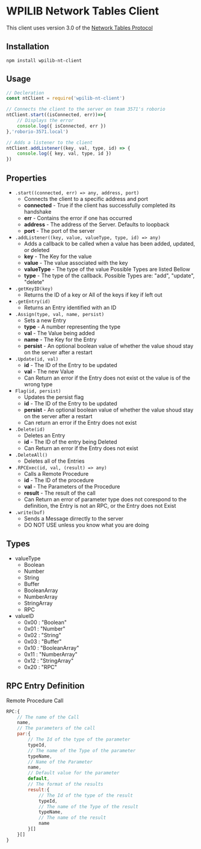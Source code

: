 # WPILIB Network Tables Client
This client uses version 3.0 of the [Network Tables Protocol](https://github.com/wpilibsuite/ntcore/blob/master/doc/networktables3.adoc)

## Installation
```
npm install wpilib-nt-client
```

## Usage

```js
// Decleration
const ntClient = require('wpilib-nt-client')

// Connects the client to the server on team 3571's roborio
ntClient.start((isConnected, err))=>{
    // Displays the error
    console.log({ isConnected, err })
},'roborio-3571.local')

// Adds a listener to the client
ntClient.addListener((key, val, type, id) => {
    console.log({ key, val, type, id })
})
```
## Properties
- `.start((connected, err) => any, address, port)`
    - Connects the client to a specific address and port
    - **connected** - True if the client has successfully completed its handshake
    - **err** - Contains the error if one has occurred
    - **address** - The address of the Server. Defaults to loopback
    - **port** - The port of the server
- `.addListener((key, value, valueType, type, id) => any)`
    - Adds a callback to be called when a value has been added, updated, or deleted
    - **key** - The Key for the value
    - **value** - The value associated with the key
    - **valueType** - The type of the value Possible Types are listed Bellow
    - **type** - The type of the callback. Possible Types are: "add", "update", "delete"
- `.getKeyID(key)`
    - Returns the ID of a key or All of the keys if key if left out
- `.getEntry(id)`
    - Returns an Entry identified with an ID
- `.Assign(type, val, name, persist)`
    - Sets a new Entry
    - **type** - A number representing the type
    - **val** - The Value being added
    - **name** - The Key for the Entry
    - **persist** - An optional boolean value of whether the value shoud stay on the server after a restart
- `.Update(id, val)`
    - **id** - The ID of the Entry to be updated
    - **val** - The new Value
    - Can Return an error if the Entry does not exist ot the value is of the wrong type
- `Flag(id, persist)`
    - Updates the persist flag
    - **id** - The ID of the Entry to be updated
    - **persist** - An optional boolean value of whether the value shoud stay on the server after a restart
    - Can return an error if the Entry does not exist
- `.Delete(id)`
    - Deletes an Entry
    - **id** - The ID of the entry being Deleted
    - Can Return an error if the Entry does not exist
- `.DeleteAll()`
    - Deletes all of the Entries
- `.RPCExec(id, val, (result) => any)`
    - Calls a Remote Procedure
    - **id** - The ID of the procedure
    - **val** - The Parameters of the Procedure
    - **result** - The result of the call
    - Can Return an error of parameter type does not corespond to the definition, the Entry is not an RPC, or the Entry does not Exist
- `.write(buf)`
    - Sends a Message dirrectly to the server
    - DO NOT USE unless you know what you are doing

## Types
- valueType
    - Boolean
    - Number
    - String
    - Buffer
    - BooleanArray
    - NumberArray
    - StringArray
    - RPC
- valueID
    - 0x00 : "Boolean"
    - 0x01 : "Number"
    - 0x02 : "String"
    - 0x03 : "Buffer"
    - 0x10 : "BooleanArray"
    - 0x11 : "NumberArray"
    - 0x12 : "StringArray"
    - 0x20 : "RPC"


## RPC Entry Definition
Remote Procedure Call
```js
RPC:{
    // The name of the Call
    name,
    // The parameters of the call
    par:{
        // The Id of the type of the parameter
        typeId,
        // The name of the Type of the parameter
        typeName,
        // Name of the Parameter
        name,
        // Default value for the parameter
        default,
        // The format of the results
        result:{
            // The Id of the type of the result
            typeId,
            // The name of the Type of the result
            typeName,
            // The name of the result
            name
        }[]
    }[]
}
```